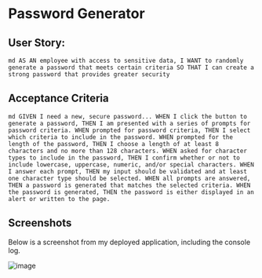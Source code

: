# Password Generator

## User Story:
`` md
AS AN employee with access to sensitive data,
I WANT to randomly generate a password that meets certain criteria
SO THAT I can create a strong password that provides greater security
``

## Acceptance Criteria
`` md
GIVEN I need a new, secure password...
WHEN I click the button to generate a password,
THEN I am presented with a series of prompts for password criteria.
WHEN prompted for password criteria,
THEN I select which criteria to include in the password.
WHEN prompted for the length of the password,
THEN I choose a length of at least 8 characters and no more than 128 characters.
WHEN asked for character types to include in the password,
THEN I confirm whether or not to include lowercase, uppercase, numeric, and/or special characters.
WHEN I answer each prompt,
THEN my input should be validated and at least one character type should be selected.
WHEN all prompts are answered,
THEN a password is generated that matches the selected criteria.
WHEN the password is generated,
THEN the password is either displayed in an alert or written to the page.
``

## Screenshots

Below is a screenshot from my deployed application, including the console log.

![image](https://user-images.githubusercontent.com/119539738/209235001-8d200401-64a1-43e4-93ae-960db1875c7f.png)
